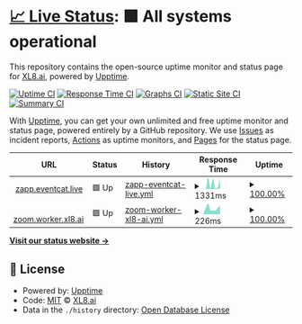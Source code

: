 # [📈 Live Status](https://status.eventcat.live): <!--live status--> **🟩 All systems operational**

This repository contains the open-source uptime monitor and status page for [XL8.ai](https://xl8.ai), powered by [Upptime](https://github.com/upptime/upptime).

[![Uptime CI](https://github.com/xl8-ai/status.eventcat.live/workflows/Uptime%20CI/badge.svg)](https://github.com/xl8-ai/status.eventcat.live/actions?query=workflow%3A%22Uptime+CI%22)
[![Response Time CI](https://github.com/xl8-ai/status.eventcat.live/workflows/Response%20Time%20CI/badge.svg)](https://github.com/xl8-ai/status.eventcat.live/actions?query=workflow%3A%22Response+Time+CI%22)
[![Graphs CI](https://github.com/xl8-ai/status.eventcat.live/workflows/Graphs%20CI/badge.svg)](https://github.com/xl8-ai/status.eventcat.live/actions?query=workflow%3A%22Graphs+CI%22)
[![Static Site CI](https://github.com/xl8-ai/status.eventcat.live/workflows/Static%20Site%20CI/badge.svg)](https://github.com/xl8-ai/status.eventcat.live/actions?query=workflow%3A%22Static+Site+CI%22)
[![Summary CI](https://github.com/xl8-ai/status.eventcat.live/workflows/Summary%20CI/badge.svg)](https://github.com/xl8-ai/status.eventcat.live/actions?query=workflow%3A%22Summary+CI%22)

With [Upptime](https://upptime.js.org), you can get your own unlimited and free uptime monitor and status page, powered entirely by a GitHub repository. We use [Issues](https://github.com/xl8-ai/status.eventcat.live/issues) as incident reports, [Actions](https://github.com/xl8-ai/status.eventcat.live/actions) as uptime monitors, and [Pages](https://status.eventcat.live) for the status page.

<!--start: status pages-->
<!-- This summary is generated by Upptime (https://github.com/upptime/upptime) -->
<!-- Do not edit this manually, your changes will be overwritten -->
<!-- prettier-ignore -->
| URL | Status | History | Response Time | Uptime |
| --- | ------ | ------- | ------------- | ------ |
| <img alt="" src="https://icons.duckduckgo.com/ip3/zapp.eventcat.live.ico" height="13"> [zapp.eventcat.live](https://zapp.eventcat.live) | 🟩 Up | [zapp-eventcat-live.yml](https://github.com/xl8-ai/status.eventcat.live/commits/HEAD/history/zapp-eventcat-live.yml) | <details><summary><img alt="Response time graph" src="./graphs/zapp-eventcat-live/response-time-week.png" height="20"> 1331ms</summary><br><a href="https://status.eventcat.live/history/zapp-eventcat-live"><img alt="Response time 2132" src="https://img.shields.io/endpoint?url=https%3A%2F%2Fraw.githubusercontent.com%2Fxl8-ai%2Fstatus.eventcat.live%2FHEAD%2Fapi%2Fzapp-eventcat-live%2Fresponse-time.json"></a><br><a href="https://status.eventcat.live/history/zapp-eventcat-live"><img alt="24-hour response time 131" src="https://img.shields.io/endpoint?url=https%3A%2F%2Fraw.githubusercontent.com%2Fxl8-ai%2Fstatus.eventcat.live%2FHEAD%2Fapi%2Fzapp-eventcat-live%2Fresponse-time-day.json"></a><br><a href="https://status.eventcat.live/history/zapp-eventcat-live"><img alt="7-day response time 1331" src="https://img.shields.io/endpoint?url=https%3A%2F%2Fraw.githubusercontent.com%2Fxl8-ai%2Fstatus.eventcat.live%2FHEAD%2Fapi%2Fzapp-eventcat-live%2Fresponse-time-week.json"></a><br><a href="https://status.eventcat.live/history/zapp-eventcat-live"><img alt="30-day response time 2575" src="https://img.shields.io/endpoint?url=https%3A%2F%2Fraw.githubusercontent.com%2Fxl8-ai%2Fstatus.eventcat.live%2FHEAD%2Fapi%2Fzapp-eventcat-live%2Fresponse-time-month.json"></a><br><a href="https://status.eventcat.live/history/zapp-eventcat-live"><img alt="1-year response time 2132" src="https://img.shields.io/endpoint?url=https%3A%2F%2Fraw.githubusercontent.com%2Fxl8-ai%2Fstatus.eventcat.live%2FHEAD%2Fapi%2Fzapp-eventcat-live%2Fresponse-time-year.json"></a></details> | <details><summary><a href="https://status.eventcat.live/history/zapp-eventcat-live">100.00%</a></summary><a href="https://status.eventcat.live/history/zapp-eventcat-live"><img alt="All-time uptime 99.93%" src="https://img.shields.io/endpoint?url=https%3A%2F%2Fraw.githubusercontent.com%2Fxl8-ai%2Fstatus.eventcat.live%2FHEAD%2Fapi%2Fzapp-eventcat-live%2Fuptime.json"></a><br><a href="https://status.eventcat.live/history/zapp-eventcat-live"><img alt="24-hour uptime 100.00%" src="https://img.shields.io/endpoint?url=https%3A%2F%2Fraw.githubusercontent.com%2Fxl8-ai%2Fstatus.eventcat.live%2FHEAD%2Fapi%2Fzapp-eventcat-live%2Fuptime-day.json"></a><br><a href="https://status.eventcat.live/history/zapp-eventcat-live"><img alt="7-day uptime 100.00%" src="https://img.shields.io/endpoint?url=https%3A%2F%2Fraw.githubusercontent.com%2Fxl8-ai%2Fstatus.eventcat.live%2FHEAD%2Fapi%2Fzapp-eventcat-live%2Fuptime-week.json"></a><br><a href="https://status.eventcat.live/history/zapp-eventcat-live"><img alt="30-day uptime 99.80%" src="https://img.shields.io/endpoint?url=https%3A%2F%2Fraw.githubusercontent.com%2Fxl8-ai%2Fstatus.eventcat.live%2FHEAD%2Fapi%2Fzapp-eventcat-live%2Fuptime-month.json"></a><br><a href="https://status.eventcat.live/history/zapp-eventcat-live"><img alt="1-year uptime 99.93%" src="https://img.shields.io/endpoint?url=https%3A%2F%2Fraw.githubusercontent.com%2Fxl8-ai%2Fstatus.eventcat.live%2FHEAD%2Fapi%2Fzapp-eventcat-live%2Fuptime-year.json"></a></details>
| <img alt="" src="https://icons.duckduckgo.com/ip3/zoom.worker.xl8.ai.ico" height="13"> [zoom.worker.xl8.ai](https://zoom.worker.xl8.ai) | 🟩 Up | [zoom-worker-xl8-ai.yml](https://github.com/xl8-ai/status.eventcat.live/commits/HEAD/history/zoom-worker-xl8-ai.yml) | <details><summary><img alt="Response time graph" src="./graphs/zoom-worker-xl8-ai/response-time-week.png" height="20"> 226ms</summary><br><a href="https://status.eventcat.live/history/zoom-worker-xl8-ai"><img alt="Response time 320" src="https://img.shields.io/endpoint?url=https%3A%2F%2Fraw.githubusercontent.com%2Fxl8-ai%2Fstatus.eventcat.live%2FHEAD%2Fapi%2Fzoom-worker-xl8-ai%2Fresponse-time.json"></a><br><a href="https://status.eventcat.live/history/zoom-worker-xl8-ai"><img alt="24-hour response time 146" src="https://img.shields.io/endpoint?url=https%3A%2F%2Fraw.githubusercontent.com%2Fxl8-ai%2Fstatus.eventcat.live%2FHEAD%2Fapi%2Fzoom-worker-xl8-ai%2Fresponse-time-day.json"></a><br><a href="https://status.eventcat.live/history/zoom-worker-xl8-ai"><img alt="7-day response time 226" src="https://img.shields.io/endpoint?url=https%3A%2F%2Fraw.githubusercontent.com%2Fxl8-ai%2Fstatus.eventcat.live%2FHEAD%2Fapi%2Fzoom-worker-xl8-ai%2Fresponse-time-week.json"></a><br><a href="https://status.eventcat.live/history/zoom-worker-xl8-ai"><img alt="30-day response time 278" src="https://img.shields.io/endpoint?url=https%3A%2F%2Fraw.githubusercontent.com%2Fxl8-ai%2Fstatus.eventcat.live%2FHEAD%2Fapi%2Fzoom-worker-xl8-ai%2Fresponse-time-month.json"></a><br><a href="https://status.eventcat.live/history/zoom-worker-xl8-ai"><img alt="1-year response time 320" src="https://img.shields.io/endpoint?url=https%3A%2F%2Fraw.githubusercontent.com%2Fxl8-ai%2Fstatus.eventcat.live%2FHEAD%2Fapi%2Fzoom-worker-xl8-ai%2Fresponse-time-year.json"></a></details> | <details><summary><a href="https://status.eventcat.live/history/zoom-worker-xl8-ai">100.00%</a></summary><a href="https://status.eventcat.live/history/zoom-worker-xl8-ai"><img alt="All-time uptime 96.17%" src="https://img.shields.io/endpoint?url=https%3A%2F%2Fraw.githubusercontent.com%2Fxl8-ai%2Fstatus.eventcat.live%2FHEAD%2Fapi%2Fzoom-worker-xl8-ai%2Fuptime.json"></a><br><a href="https://status.eventcat.live/history/zoom-worker-xl8-ai"><img alt="24-hour uptime 100.00%" src="https://img.shields.io/endpoint?url=https%3A%2F%2Fraw.githubusercontent.com%2Fxl8-ai%2Fstatus.eventcat.live%2FHEAD%2Fapi%2Fzoom-worker-xl8-ai%2Fuptime-day.json"></a><br><a href="https://status.eventcat.live/history/zoom-worker-xl8-ai"><img alt="7-day uptime 100.00%" src="https://img.shields.io/endpoint?url=https%3A%2F%2Fraw.githubusercontent.com%2Fxl8-ai%2Fstatus.eventcat.live%2FHEAD%2Fapi%2Fzoom-worker-xl8-ai%2Fuptime-week.json"></a><br><a href="https://status.eventcat.live/history/zoom-worker-xl8-ai"><img alt="30-day uptime 100.00%" src="https://img.shields.io/endpoint?url=https%3A%2F%2Fraw.githubusercontent.com%2Fxl8-ai%2Fstatus.eventcat.live%2FHEAD%2Fapi%2Fzoom-worker-xl8-ai%2Fuptime-month.json"></a><br><a href="https://status.eventcat.live/history/zoom-worker-xl8-ai"><img alt="1-year uptime 96.17%" src="https://img.shields.io/endpoint?url=https%3A%2F%2Fraw.githubusercontent.com%2Fxl8-ai%2Fstatus.eventcat.live%2FHEAD%2Fapi%2Fzoom-worker-xl8-ai%2Fuptime-year.json"></a></details>

<!--end: status pages-->

[**Visit our status website →**](https://status.eventcat.live)

## 📄 License

- Powered by: [Upptime](https://github.com/upptime/upptime)
- Code: [MIT](./LICENSE) © [XL8.ai](https://xl8.ai)
- Data in the `./history` directory: [Open Database License](https://opendatacommons.org/licenses/odbl/1-0/)
